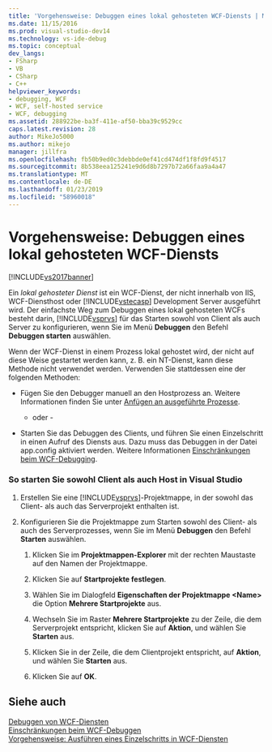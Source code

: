```yaml
---
title: 'Vorgehensweise: Debuggen eines lokal gehosteten WCF-Diensts | Microsoft-Dokumentation'
ms.date: 11/15/2016
ms.prod: visual-studio-dev14
ms.technology: vs-ide-debug
ms.topic: conceptual
dev_langs:
- FSharp
- VB
- CSharp
- C++
helpviewer_keywords:
- debugging, WCF
- WCF, self-hosted service
- WCF, debugging
ms.assetid: 288922be-ba3f-411e-af50-bba39c9529cc
caps.latest.revision: 28
author: MikeJo5000
ms.author: mikejo
manager: jillfra
ms.openlocfilehash: fb50b9ed0c3debbde0ef41cd474df1f8fd9f4517
ms.sourcegitcommit: 8b538eea125241e9d6d8b7297b72a66faa9a4a47
ms.translationtype: MT
ms.contentlocale: de-DE
ms.lasthandoff: 01/23/2019
ms.locfileid: "58960018"
---
```

# <a name="how-to-debug-a-self-hosted-wcf-service"></a>Vorgehensweise: Debuggen eines lokal gehosteten WCF-Diensts
[!INCLUDE[vs2017banner](../includes/vs2017banner.md)]

Ein *lokal gehosteter Dienst* ist ein WCF-Dienst, der nicht innerhalb von IIS, WCF-Diensthost oder [!INCLUDE[vstecasp](../includes/vstecasp-md.md)] Development Server ausgeführt wird. Der einfachste Weg zum Debuggen eines lokal gehosteten WCFs besteht darin, [!INCLUDE[vsprvs](../includes/vsprvs-md.md)] für das Starten sowohl von Client als auch Server zu konfigurieren, wenn Sie im Menü **Debuggen** den Befehl **Debuggen starten** auswählen.  
  
 Wenn der WCF-Dienst in einem Prozess lokal gehostet wird, der nicht auf diese Weise gestartet werden kann, z. B. ein NT-Dienst, kann diese Methode nicht verwendet werden. Verwenden Sie stattdessen eine der folgenden Methoden:  
  
-   Fügen Sie den Debugger manuell an den Hostprozess an. Weitere Informationen finden Sie unter [Anfügen an ausgeführte Prozesse](../debugger/attach-to-running-processes-with-the-visual-studio-debugger.md).  
  
     - oder -  
  
-   Starten Sie das Debuggen des Clients, und führen Sie einen Einzelschritt in einen Aufruf des Diensts aus. Dazu muss das Debuggen in der Datei app.config aktiviert werden. Weitere Informationen [Einschränkungen beim WCF-Debugging](../debugger/limitations-on-wcf-debugging.md).  
  
### <a name="to-start-both-client-and-host-from-visual-studio"></a>So starten Sie sowohl Client als auch Host in Visual Studio  
  
1.  Erstellen Sie eine [!INCLUDE[vsprvs](../includes/vsprvs-md.md)]-Projektmappe, in der sowohl das Client- als auch das Serverprojekt enthalten ist.  
  
2.  Konfigurieren Sie die Projektmappe zum Starten sowohl des Client- als auch des Serverprozesses, wenn Sie im Menü **Debuggen** den Befehl **Starten** auswählen.  
  
    1.  Klicken Sie im **Projektmappen-Explorer** mit der rechten Maustaste auf den Namen der Projektmappe.  
  
    2.  Klicken Sie auf **Startprojekte festlegen**.  
  
    3.  Wählen Sie im Dialogfeld **Eigenschaften der Projektmappe \<Name>** die Option **Mehrere Startprojekte** aus.  
  
    4.  Wechseln Sie im Raster **Mehrere Startprojekte** zu der Zeile, die dem Serverprojekt entspricht, klicken Sie auf **Aktion**, und wählen Sie **Starten** aus.  
  
    5.  Klicken Sie in der Zeile, die dem Clientprojekt entspricht, auf **Aktion**, und wählen Sie **Starten** aus.  
  
    6.  Klicken Sie auf **OK**.  
  
## <a name="see-also"></a>Siehe auch  
 [Debuggen von WCF-Diensten](../debugger/debugging-wcf-services.md)   
 [Einschränkungen beim WCF-Debuggen](../debugger/limitations-on-wcf-debugging.md)   
 [Vorgehensweise: Ausführen eines Einzelschritts in WCF-Diensten](../debugger/how-to-step-into-wcf-services.md)

